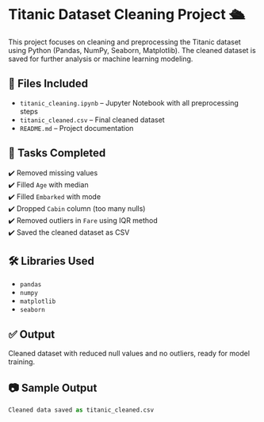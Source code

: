 # Titanic Dataset Cleaning Project 🛳️

This project focuses on cleaning and preprocessing the Titanic dataset using Python (Pandas, NumPy, Seaborn, Matplotlib). The cleaned dataset is saved for further analysis or machine learning modeling.

## 📁 Files Included

- `titanic_cleaning.ipynb` – Jupyter Notebook with all preprocessing steps
- `titanic_cleaned.csv` – Final cleaned dataset
- `README.md` – Project documentation

## 📌 Tasks Completed

✔️ Removed missing values  
✔️ Filled `Age` with median  
✔️ Filled `Embarked` with mode  
✔️ Dropped `Cabin` column (too many nulls)  
✔️ Removed outliers in `Fare` using IQR method  
✔️ Saved the cleaned dataset as CSV

## 🛠️ Libraries Used

- `pandas`
- `numpy`
- `matplotlib`
- `seaborn`

## ✅ Output

Cleaned dataset with reduced null values and no outliers, ready for model training.

## 📷 Sample Output
```python
Cleaned data saved as titanic_cleaned.csv

